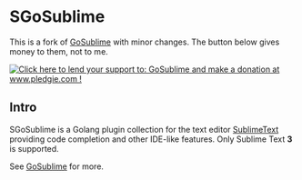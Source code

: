 SGoSublime
==========

This is a fork of [GoSublime](https://github.com/DisposaBoy/GoSublime) with minor changes. The button below gives money to them, not to me.

<a href='http://www.pledgie.com/campaigns/19078'><img alt='Click here to lend your support to: GoSublime and make a donation at www.pledgie.com !' src='http://www.pledgie.com/campaigns/19078.png?skin_name=chrome' border='0' /></a>

Intro
-----

SGoSublime is a Golang plugin collection for the text editor [SublimeText](http://www.sublimetext.com/) providing code completion and other IDE-like features. Only Sublime Text **3** is supported.

See [GoSublime](https://github.com/DisposaBoy/GoSublime) for more.
